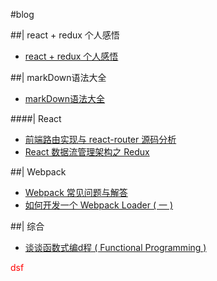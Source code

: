 #blog

##| react + redux 个人感悟
* [react + redux 个人感悟](https://github.com/bailicangdu/blog/issues/3)

##| markDown语法大全
* [markDown语法大全](https://github.com/bailicangdu/blog/issues/2)

####| React

* [前端路由实现与 react-router 源码分析](https://github.com/bailicangdu/react-blog/issues/1)
* [React 数据流管理架构之 Redux](https://github.com/joeyguo/blog/issues/3)

##| Webpack
* [Webpack 常见问题与解答](https://github.com/joeyguo/blog/issues/7)
* [如何开发一个 Webpack Loader ( 一 )](https://github.com/joeyguo/blog/issues/4)

##| 综合
* [谈谈函数式编d程 ( Functional Programming ) ](https://github.com/joeyguo/blog/issues/10)



<p style="color:red">dsf</p>
